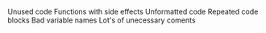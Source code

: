 Unused code
Functions with side effects
Unformatted code
Repeated code blocks
Bad variable names
Lot's of unecessary coments